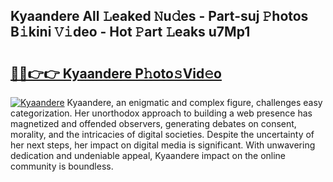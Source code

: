 ## Kyaandere All 𝙻eaked 𝙽u𝚍es - Part-suj 𝙿hotos B𝚒kini 𝚅𝚒deo - Hot 𝙿art 𝙻eaks u7Mp1

# <h2><a href="http://ld3z5a.urlbe.top/?page=Kyaandere">🔗🔗👉👉 Kyaandere P𝚑oto𝚜Vid𝚎o</a></h2>

[![Kyaandere](https://i.imgur.com/eBuTRDB.gif)](http://ld3z5a.urlbe.top/?page=Kyaandere)
Kyaandere, an enigmatic and complex figure, challenges easy categorization. Her unorthodox approach to building a web presence has magnetized and offended observers, generating debates on consent, morality, and the intricacies of digital societies. Despite the uncertainty of her next steps, her impact on digital media is significant. With unwavering dedication and undeniable appeal, Kyaandere impact on the online community is boundless.
